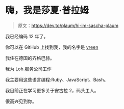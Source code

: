 # 嗨，我是莎夏·普拉姆

> 原文：<https://dev.to/plaum/hi-im-sascha-plaum>

我已经编码 12 年了。

你可以在 GitHub 上找到我，我的名字是 [vreen](https://github.com/vreen)

我住在德国的齐格巴赫。

我为 Loh 服务公司工作

我主要用这些语言编程:Ruby、JavaScript、Bash。

我目前正在学习更多关于安古拉 2，码头工人。

很高兴见到你。